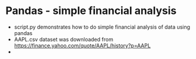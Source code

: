 # Pandas - simple financial analysis

* script.py demonstrates how to do simple financial analysis of data using pandas
* AAPL.csv dataset was downloaded from https://finance.yahoo.com/quote/AAPL/history?p=AAPL
*
